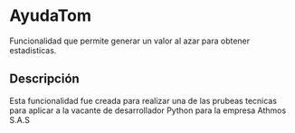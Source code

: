 # AyudaTom
Funcionalidad que permite generar un valor al azar para obtener estadisticas.

## Descripción

Esta funcionalidad fue creada para realizar una de las prubeas tecnicas para aplicar a la vacante de desarrollador Python para la empresa Athmos S.A.S

